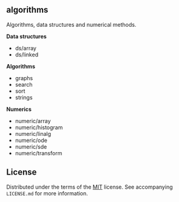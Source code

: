 ## algorithms

Algorithms, data structures and numerical methods.

**Data structures**
 - ds/array
 - ds/linked

**Algorithms**
 - graphs
 - search
 - sort
 - strings

**Numerics**
 - numeric/array
 - numeric/histogram
 - numeric/linalg
 - numeric/ode
 - numeric/sde
 - numeric/transform

## License

Distributed under the terms of the [MIT](https://choosealicense.com/licenses/mit/) license. See  accompanying `LICENSE.md` for more information.
